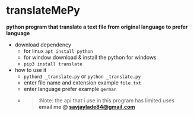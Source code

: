 # translateMePy
**python program that translate a text file from original language to prefer language**<br>
- download dependency
	- for linux `apt install python`
	- for window download & install  the python for windows
	- `pip3 install translate`
- how to use it
	- `python3 _translate.py` or `python _translate.py`
	- enter file name and extension example `file.txt`
	- enter language prefer example `german`
	- > :Note: the api that i use in this program has limited uses   
**email me @ savjaylade84@gmail.com**